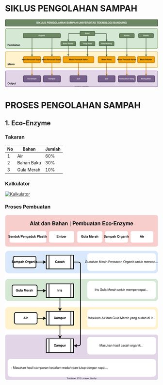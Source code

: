 # SIKLUS PENGOLAHAN SAMPAH

![](./img/siklus-sampah.svg)

# PROSES PENGOLAHAN SAMPAH

## 1. Eco-Enzyme

### Takaran

| No | Bahan      | Jumlah |
| -- | ---------- | ------ |
| 1  | Air        | 60%    |
| 2  | Bahan Baku | 30%    |
| 3  | Gula Merah | 10%    |

### Kalkulator

[![Kalkulator](https://img.shields.io/badge/Kalkulator-Takaran-blue)](https://syukrillah0108.github.io/eco-enzym/)

### Proses Pembuatan

![](./img/eco-enzyme.svg)